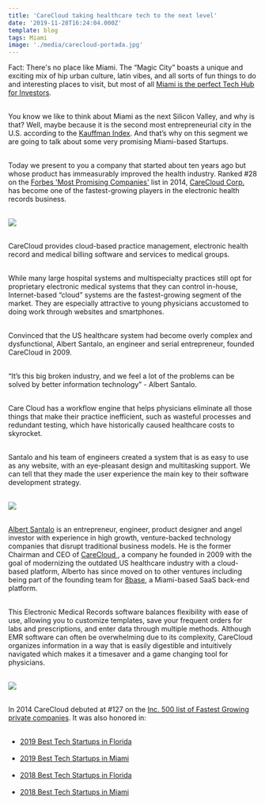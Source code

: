 ```yaml
---
title: 'CareCloud taking healthcare tech to the next level'
date: '2019-11-28T16:24:04.000Z'
template: blog
tags: Miami
image: './media/carecloud-portada.jpg'
---
```


Fact: There's no place like Miami. The “Magic City” boasts a unique and exciting mix of hip urban culture, latin vibes,  and all sorts of fun things to do and interesting places to visit, but most of all <a target="_blank" href="https://cobuildlab.com/blog/Miami-a-Tech-Hub-for-investors/"> Miami is the perfect Tech Hub for Investors</a>. </br></br>

You know we like to think about Miami as the next Silicon Valley, and why is that? Well, maybe because it is the second most entrepreneurial city in the U.S. according to the <a target="_blank" href="https://indicators.kauffman.org/"> Kauffman Index</a>. And that’s why on this segment we are going to talk about some very promising Miami-based Startups. </br></br> 

Today we present to you a company that started about ten years ago but whose product has immeasurably improved the health industry. Ranked #28 on the <a target="_blank" href="https://www.forbes.com/companies/carecloud/#230218f7624b"> Forbes 'Most Promising Companies'</a>  list in 2014, <a target="_blank" href="https://www.carecloud.com/"> CareCloud Corp.</a> has become one of the fastest-growing  players in the electronic health records business. </br></br> 

<a href="#carecloud"><img style="margin:auto; max-width: 800px;" src="./media/carecloud-logo.png"></a>
</br></br>

CareCloud provides cloud-based practice management, electronic health record and medical billing software and services to medical groups. </br></br>

While many large hospital systems and multispecialty practices still opt for proprietary electronic medical systems that they can control in-house, Internet-based “cloud” systems are the fastest-growing segment of the market. They are especially attractive to young physicians accustomed to doing work through websites and smartphones. </br></br>

Convinced that the US healthcare system had become overly complex and dysfunctional, Albert Santalo, an engineer and serial entrepreneur, founded CareCloud in 2009. </br></br>

<block-quote>“It’s this big broken industry, and we feel a lot of the problems can be solved by better information technology” - Albert Santalo.</block-quote> </br></br>

Care Cloud has a workflow engine that helps physicians eliminate all those things that make their practice inefficient, such as wasteful processes and redundant testing, which have historically caused healthcare costs to skyrocket. </br></br>

Santalo and his team of engineers created a system that is as easy to use as any website, with an eye-pleasant design and multitasking support. We can tell that they made the user experience the main key to their software development strategy. </br></br>

<a href="#albertsantalo"><img style="margin:auto; max-width: 800px;" src="./media/carecloud-1.jpg"></a>
</br></br>

<a target="_blank" href="https://www.linkedin.com/in/albertsantalo/?trk=public-profile-join-page"> Albert Santalo</a> is an entrepreneur, engineer, product designer and angel investor with experience in high growth, venture-backed technology companies that disrupt traditional business models. He is the former Chairman and CEO of <a target="_blank" href="https://www.carecloud.com/"> CareCloud </a>, a company he founded in 2009 with the goal of modernizing the outdated US healthcare industry with a cloud-based platform, Alberto has since moved on to other ventures including being part of the founding team for <a target="_blank" href="https://www.8base.com/"> 8base</a>, a Miami-based SaaS back-end platform. </br></br>

This Electronic Medical Records software balances flexibility with ease of use, allowing you to customize templates, save your frequent orders for labs and prescriptions, and enter data through multiple methods. Although EMR software can often be overwhelming due to its complexity, CareCloud organizes information in a way that is easily digestible and intuitively navigated which makes it a timesaver and a game changing tool for physicians. </br></br>

<a href="#carecloud"><img style="margin:auto; max-width: 800px;" src="./media/carecloud-2.png"></a>
</br></br>

In 2014 CareCloud debuted at #127 on the <a target="_blank" href="https://www.inc.com/profile/carecloud"> Inc. 500 list of Fastest Growing private companies</a>.  It was also honored in: </br></br>
* <a target="_blank" href="http://thetechtribune.com/10-best-tech-startups-in-florida/"> 2019 Best Tech Startups in Florida</a> </br></br>
* <a target="_blank" href="http://thetechtribune.com/2019-best-tech-startups-in-miami/"> 2019 Best Tech Startups in Miami</a> </br></br>
* <a target="_blank" href="http://thetechtribune.com/2018-best-tech-startups-in-florida/"> 2018 Best Tech Startups in Florida</a> </br></br>
* <a target="_blank" href="http://thetechtribune.com/2018-best-tech-startups-in-miami/"> 2018 Best Tech Startups in Miami</a> </br></br>


<youtube-video id="nBnyM_lcZY4"></youtube-video>
